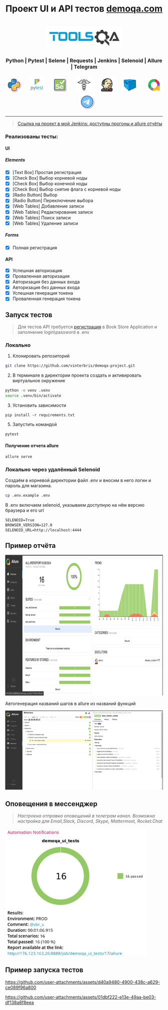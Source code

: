 <h1 align="center">Проект UI и API тестов <a href="demoqa.com">demoqa.com</a></h1>
<h1 align="center"><a href="demoqa.com"> <img src="resources/images/Toolsqa.jpg" width="" height="70"> </a>
</h1>

<h3 align="center">Python | Pytest | Selene | Requests | Jenkins | Selenoid | Allure | Telegram</h3>
<h3 align="center">
<img height="50" src="resources/icons/Python.png"/>          
<img height="50" src="resources/icons/Pytest.svg"/>          
<img height="50" src="resources/icons/Selene.png"/>           
<img height="50" src="resources/icons/requests.png"/>          
<img height="50" src="resources/icons/jenkins.png"/>         
<img height="50" src="resources/icons/Selenoid.svg"/>         
<img height="50" src="resources/icons/allure.png"/>          
<img height="50" src="resources/icons/telegram.png"/>
</h3>

---

> <a target="_blank" href="http://176.123.163.26:8888/job/demoqa_ui_tests/">Ссылка на проект в мой Jenkins: доступны прогоны и allure отчёты</a>

### Реализованы тесты:

#### UI

##### Elements

- [X] [Text Box] Простая регистрация
- [X] [Check Box] Выбор корневой ноды
- [X] [Check Box] Выбор конечной ноды
- [X] [Check Box] Выбор снятие флага с корневой ноды
- [X] [Radio Button] Выбор
- [X] [Radio Button] Переключение выбора
- [X] [Web Tables] Добавление записи
- [X] [Web Tables] Редактирование записи
- [X] [Web Tables] Поиск записи
- [X] [Web Tables] Удаление записи

##### Forms

- [X] Полная регистрация

#### API

- [X] Успешная авторизация
- [X] Проваленная авторизация
- [X] Авторизация без данных входа
- [X] Авторизация без данных входа
- [X] Успешная генерация токена
- [X] Проваленная генерация токена

## Запуск тестов

> Для тестов API требуется <a href="https://demoqa.com/register">регистрация</a> в Book Store Application и заполнение login\password в .env

### Локально

1. Клонировать репозиторий

```bash
git clone https://github.com/vinterbris/demoqa-project.git
```

2. В терминале в директории проекта создать и активировать виртуальное окружение

```bash
python -m venv .venv 
source .venv/bin/activate
```

3. Установить зависимости

```
pip install -r requirements.txt
```

5. Запустить командой

```bash
pytest
```

#### Получение отчета allure

```bash
allure serve
```

### Локально через удалённый Selenoid

Создаём в корневой директории файл .env и вносим в него логин и пароль для магазина.

```bash
cp .env.example .env
```

В .env включаем selenoid, указываем доступную на нём версию браузера и его url

```
SELENOID=True
BROWSER_VERSION=127.0
SELENOID_URL=http://localhost:4444
```

## Пример отчёта

<img src="resources/images/screenshot_allure.png" width="" height="450">

Автогенерация названий шагов в allure из названий функций

![allure](resources/images/screenshot_allure_steps.png)

## Оповещения в мессенджер

> _Настроена отправка оповещений в телеграм канал. Возможна настройка для Email,Slack, Discord, Skype, Mattermost, Rocket.Chat_

<img src="resources/images/screenshot_telegram.png" width="450" height="">

## Пример запуска тестов

https://github.com/user-attachments/assets/d40a9480-4900-438c-a629-ce089f96a800

https://github.com/user-attachments/assets/01dbf222-e13e-49aa-be03-df138a8f8eea
